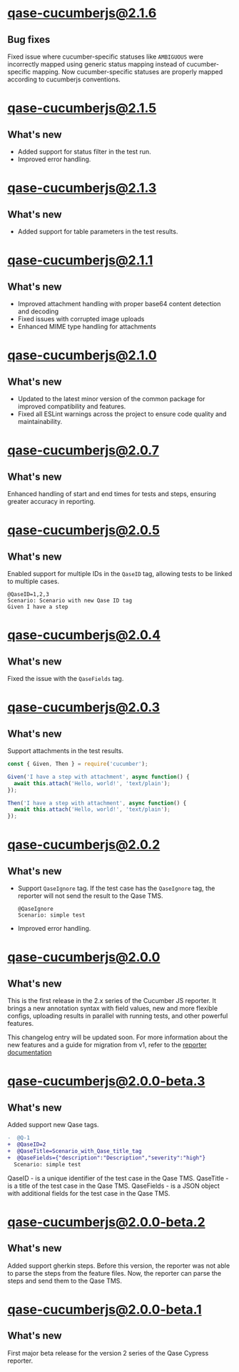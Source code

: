 # qase-cucumberjs@2.1.6

## Bug fixes

Fixed issue where cucumber-specific statuses like `AMBIGUOUS` were incorrectly mapped using generic status mapping instead of cucumber-specific mapping. Now cucumber-specific statuses are properly mapped according to cucumberjs conventions.

# qase-cucumberjs@2.1.5

## What's new

- Added support for status filter in the test run.
- Improved error handling.

# qase-cucumberjs@2.1.3

## What's new

- Added support for table parameters in the test results.

# qase-cucumberjs@2.1.1

## What's new

- Improved attachment handling with proper base64 content detection and decoding
- Fixed issues with corrupted image uploads
- Enhanced MIME type handling for attachments

# qase-cucumberjs@2.1.0

## What's new

- Updated to the latest minor version of the common package for improved compatibility and features.
- Fixed all ESLint warnings across the project to ensure code quality and maintainability.

# qase-cucumberjs@2.0.7

## What's new

Enhanced handling of start and end times for tests and steps, ensuring greater accuracy in reporting.

# qase-cucumberjs@2.0.5

## What's new

Enabled support for multiple IDs in the `QaseID` tag, allowing tests to be linked to multiple cases.

```gherkin
@QaseID=1,2,3
Scenario: Scenario with new Qase ID tag
Given I have a step
```

# qase-cucumberjs@2.0.4

## What's new

Fixed the issue with the `QaseFields` tag.

# qase-cucumberjs@2.0.3

## What's new

Support attachments in the test results.

```js
const { Given, Then } = require('cucumber');

Given('I have a step with attachment', async function() {
  await this.attach('Hello, world!', 'text/plain');
});

Then('I have a step with attachment', async function() {
  await this.attach('Hello, world!', 'text/plain');
});
```

# qase-cucumberjs@2.0.2

## What's new

- Support `QaseIgnore` tag. If the test case has the `QaseIgnore` tag, the reporter will not send the result to the Qase
  TMS.

    ```cucumber
    @QaseIgnore
    Scenario: simple test
    ```

- Improved error handling.

# qase-cucumberjs@2.0.0

## What's new

This is the first release in the 2.x series of the Cucumber JS reporter.
It brings a new annotation syntax with field values,
new and more flexible configs, uploading results in parallel with running tests,
and other powerful features.

This changelog entry will be updated soon.
For more information about the new features and a guide for migration from v1, refer to the
[reporter documentation](https://github.com/qase-tms/qase-javascript/tree/main/qase-cucumberjs#readme)

# qase-cucumberjs@2.0.0-beta.3

## What's new

Added support new Qase tags.

```diff
-  @Q-1
+  @QaseID=2
+  @QaseTitle=Scenario_with_Qase_title_tag
+  @QaseFields={"description":"Description","severity":"high"}
  Scenario: simple test
```

QaseID - is a unique identifier of the test case in the Qase TMS.
QaseTitle - is a title of the test case in the Qase TMS.
QaseFields - is a JSON object with additional fields for the test case in the Qase TMS.

# qase-cucumberjs@2.0.0-beta.2

## What's new

Added support gherkin steps.
Before this version, the reporter was not able to parse the steps from the feature files.
Now, the reporter can parse the steps and send them to the Qase TMS.

# qase-cucumberjs@2.0.0-beta.1

## What's new

First major beta release for the version 2 series of the Qase Cypress reporter.
